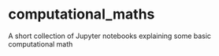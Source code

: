 # computational_maths
A short collection of Jupyter notebooks explaining some basic computational math
